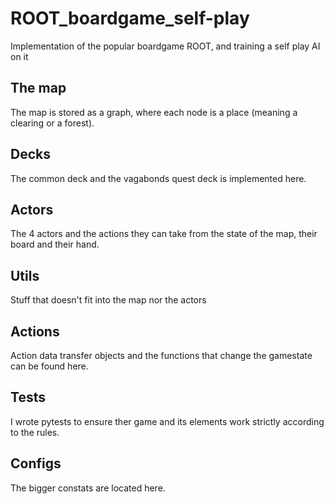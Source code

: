 # ROOT_boardgame_self-play
Implementation of the popular boardgame ROOT, and training a self play AI on it

## The map
The map is stored as a graph, where each node is a place (meaning a clearing or a forest).

## Decks
The common deck and the vagabonds quest deck is implemented here.

## Actors
The 4 actors and the actions they can take from the state of the map, their board and their hand.

## Utils
Stuff that doesn't fit into the map nor the actors

## Actions
Action data transfer objects and the functions that change the gamestate can be found here.

## Tests
I wrote pytests to ensure ther game and its elements work strictly according to the rules.

## Configs
The bigger constats are located here.